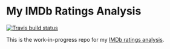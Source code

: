 # My IMDb Ratings Analysis

[![Travis build status](https://travis-ci.org/mcanouil/IMDbRating.svg?branch=master)](https://travis-ci.org/mcanouil/IMDbRating)

This is the work-in-progress repo for my [IMDb ratings analysis](https://mcanouil.github.io/IMDbRating).
